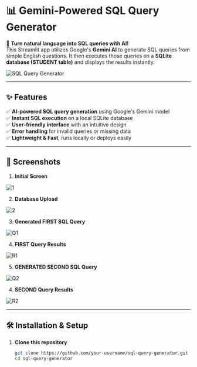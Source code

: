 ﻿# 📊 Gemini-Powered SQL Query Generator

🚀 **Turn natural language into SQL queries with AI!**  
This Streamlit app utilizes Google's **Gemini AI** to generate SQL queries from simple English questions. It then executes those queries on a **SQLite database (STUDENT table)** and displays the results instantly.

![SQL Query Generator](images/Screenshot_2025-03-09_091656.png)

---

## ✨ Features
✅ **AI-powered SQL query generation** using Google's Gemini model  
✅ **Instant SQL execution** on a local SQLite database  
✅ **User-friendly interface** with an intuitive design  
✅ **Error handling** for invalid queries or missing data  
✅ **Lightweight & Fast**, runs locally or deploys easily  

---

## 📸 Screenshots

1. **Initial Screen**  
   
![1](https://github.com/user-attachments/assets/c7307fc8-ebc5-4fcc-8de6-a7accfa73f09)

2. **Database Upload**  
  
![2](https://github.com/user-attachments/assets/5216c38b-a600-4b28-b63c-32a7a9067450)

3. **Generated FIRST SQL Query**  
   
![Q1](https://github.com/user-attachments/assets/ce612bb1-7937-4e20-a02b-f8fd0c7722f9)

4. **FIRST Query Results**  
 
![R1](https://github.com/user-attachments/assets/48545ce5-0109-4e53-ba09-da5fbcc99928)

5. **GENERATED SECOND SQL Query**  
   
![Q2](https://github.com/user-attachments/assets/9921e926-d543-416b-883e-28c980e417bd)

4. **SECOND Query Results**  
   
![R2](https://github.com/user-attachments/assets/7e40f670-2982-454c-a0be-065949957a2c)

---

## 🛠️ Installation & Setup

1. **Clone this repository**  
   ```sh
   git clone https://github.com/your-username/sql-query-generator.git
   cd sql-query-generator
